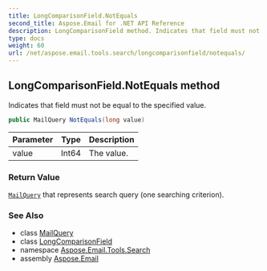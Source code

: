 ```yaml
---
title: LongComparisonField.NotEquals
second_title: Aspose.Email for .NET API Reference
description: LongComparisonField method. Indicates that field must not be equal to the specified value
type: docs
weight: 60
url: /net/aspose.email.tools.search/longcomparisonfield/notequals/
---
```

## LongComparisonField.NotEquals method

Indicates that field must not be equal to the specified value.

```csharp
public MailQuery NotEquals(long value)
```

| Parameter | Type | Description |
| --- | --- | --- |
| value | Int64 | The value. |

### Return Value

[`MailQuery`](../../mailquery/) that represents search query (one searching criterion).

### See Also

* class [MailQuery](../../mailquery/)
* class [LongComparisonField](../)
* namespace [Aspose.Email.Tools.Search](../../longcomparisonfield/)
* assembly [Aspose.Email](../../../)


